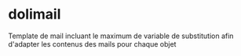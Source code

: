 # dolimail
Template de mail incluant le maximum de variable de substitution afin d'adapter les contenus des mails pour chaque objet
